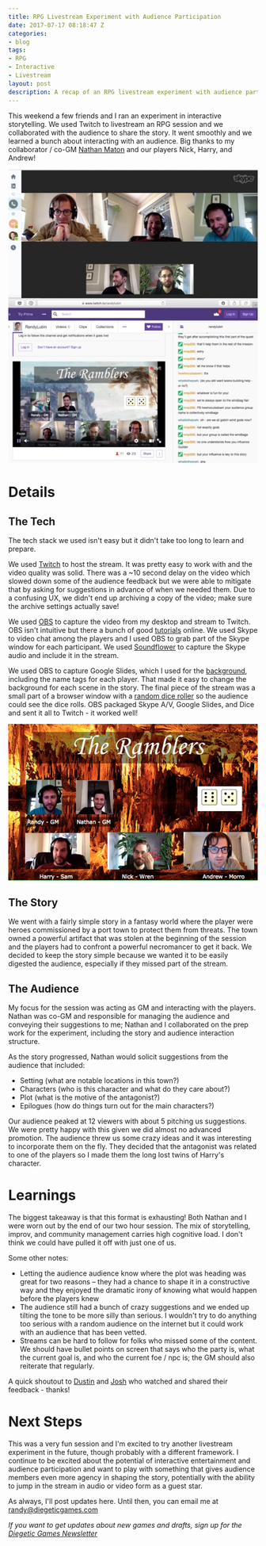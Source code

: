 ```yaml
---
title: RPG Livestream Experiment with Audience Participation
date: 2017-07-17 08:18:47 Z
categories:
- blog
tags:
- RPG
- Interactive
- Livestream
layout: post
description: A recap of an RPG livestream experiment with audience participation
---
```


This weekend a few friends and I ran an experiment in interactive storytelling. We used Twitch to livestream an RPG session and we collaborated with the audience to share the story. It went smoothly and we learned a bunch about interacting with an audience. Big thanks to my collaborator / co-GM [Nathan Maton](https://nathanmaton.wordpress.com/) and our players Nick, Harry, and Andrew!

![screenshot of the skype and twitch windows we used for the rpg livestream](/img/blog/rpg-stream-twitch-skype.jpg)

# Details

## The Tech

The tech stack we used isn't easy but it didn't take too long to learn and prepare.

We used [Twitch](twitch.tv) to host the stream. It was pretty easy to work with and the video quality was solid. There was a ~10 second delay on the video which slowed down some of the audience feedback but we were able to mitigate that by asking for suggestions in advance of when we needed them. Due to a confusing UX, we didn't end up archiving a copy of the video; make sure the archive settings actually save!

We used [OBS](https://obsproject.com/) to capture the video from my desktop and stream to Twitch. OBS isn't intuitive but there a bunch of good [tutorials](http://fixingyourvideo.com/how-to-bring-skype-guest-onto-livestream-using-obs-studio-on-mac) online. We used Skype to video chat among the players and I used OBS to grab part of the Skype window for each participant. We used [Soundflower](https://github.com/mattingalls/Soundflower/releases/tag/2.0b2) to capture the Skype audio and include it in the stream.

We used OBS to capture Google Slides, which I used for the [background](https://docs.google.com/presentation/d/1IlXZ6qQNmKMetF7pgxjQpOyTFeAUZ1QBP7kSPF72Xyk/edit?usp=sharing), including the name tags for each player. That made it easy to change the background for each scene in the story. The final piece of the stream was a small part of a browser window with a [random dice roller](https://www.random.org/dice/) so the audience could see the dice rolls. OBS packaged Skype A/V, Google Slides, and Dice and sent it all to Twitch - it worked well!

![Screenshot from the livestream](/img/blog/the-ramblers-rpg-livestream-screenshot.jpg)

## The Story

We went with a fairly simple story in a fantasy world where the player were heroes commissioned by a port town to protect them from threats. The town owned a powerful artifact that was stolen at the beginning of the session and the players had to confront a powerful necromancer to get it back. We decided to keep the story simple because we wanted it to be easily digested the audience, especially if they missed part of the stream.

## The Audience

My focus for the session was acting as GM and interacting with the players. Nathan was co-GM and responsible for managing the audience and conveying their suggestions to me; Nathan and I collaborated on the prep work for the experiment, including the story and audience interaction structure.

As the story progressed, Nathan would solicit suggestions from the audience that included:

- Setting (what are notable locations in this town?)
- Characters (who is this character and what do they care about?)
- Plot (what is the motive of the antagonist?)
- Epilogues (how do things turn out for the main characters?)

Our audience peaked at 12 viewers with about 5 pitching us suggestions. We were pretty happy with this given we did almost no advanced promotion. The audience threw us some crazy ideas and it was interesting to incorporate them on the fly. They decided that the antagonist was related to one of the players so I made them the long lost twins of Harry's character.

# Learnings

The biggest takeaway is that this format is exhausting! Both Nathan and I were worn out by the end of our two hour session. The mix of storytelling, improv, and community management carries high cognitive load. I don't think we could have pulled it off with just one of us.

Some other notes:

- Letting the audience audience know where the plot was heading was great for two reasons – they had a chance to shape it in a constructive way and they enjoyed the dramatic irony of knowing what would happen before the players knew
- The audience still had a bunch of crazy suggestions and we ended up tilting the tone to be more silly than serious. I wouldn't try to do anything too serious with a random audience on the internet but it could work with an audience that has been vetted.
- Streams can be hard to follow for folks who missed some of the content. We should have bullet points on screen that says who the party is, what the current goal is, and who the current foe / npc is; the GM should also reiterate that regularly.

A quick shoutout to [Dustin](https://twitter.com/dustinfreeman) and [Josh](https://twitter.com/whatisthejosh) who watched and shared their feedback - thanks!

# Next Steps

This was a very fun session and I'm excited to try another livestream experiment in the future, though probably with a different framework. I continue to be excited about the potential of interactive entertainment and audience participation and want to play with something that gives audience members even more agency in shaping the story, potentially with the ability to jump in the stream in audio or video form as a guest star.

As always, I'll post updates here. Until then, you can email me at [randy@diegeticgames.com](mailto:randy@diegeticgames.com)

_If you want to get updates about new games and drafts, sign up for the [Diegetic Games Newsletter](http://eepurl.com/cvSa2f)_
